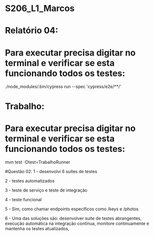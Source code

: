 # S206_L1_Marcos

# Relatório 04:
# Para executar precisa digitar no terminal e verificar se esta funcionando todos os testes:
./node_modules/.bin/cypress run --spec 'cypress/e2e/**/'

# Trabalho:
# Para executar precisa digitar no terminal e verificar se esta funcionando todos os testes:
mvn test -Dtest=TrabalhoRunner

#Questão 02: 
1 - desenvolvi 6 suítes de testes 

2 - testes automatizados 

3 - teste de serviço e teste de integração 

4 - teste funcional 

5 - Sim, como chamar endpoints específicos como /keys e /photos

6 - Uma das soluções são: desenvolver suite de testes abrangentes, execução automática na integração contínua, monitore continuamente e mantenha os testes atualizados,
